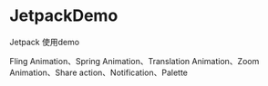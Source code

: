 # JetpackDemo

Jetpack 使用demo

Fling Animation、Spring Animation、Translation Animation、Zoom Animation、Share action、Notification、Palette
